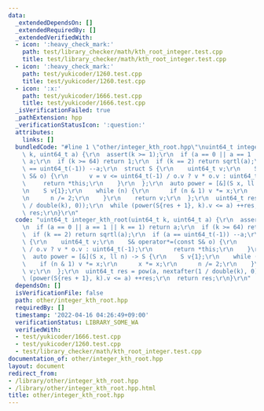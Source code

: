 ```yaml
---
data:
  _extendedDependsOn: []
  _extendedRequiredBy: []
  _extendedVerifiedWith:
  - icon: ':heavy_check_mark:'
    path: test/library_checker/math/kth_root_integer.test.cpp
    title: test/library_checker/math/kth_root_integer.test.cpp
  - icon: ':heavy_check_mark:'
    path: test/yukicoder/1260.test.cpp
    title: test/yukicoder/1260.test.cpp
  - icon: ':x:'
    path: test/yukicoder/1666.test.cpp
    title: test/yukicoder/1666.test.cpp
  _isVerificationFailed: true
  _pathExtension: hpp
  _verificationStatusIcon: ':question:'
  attributes:
    links: []
  bundledCode: "#line 1 \"other/integer_kth_root.hpp\"\nuint64_t integer_kth_root(uint64_t\
    \ k, uint64_t a) {\r\n  assert(k >= 1);\r\n  if (a == 0 || a == 1 || k == 1) return\
    \ a;\r\n  if (k >= 64) return 1;\r\n  if (k == 2) return sqrtl(a);\r\n  if (a\
    \ == uint64_t(-1)) --a;\r\n  struct S {\r\n    uint64_t v;\r\n    S& operator*=(const\
    \ S& o) {\r\n      v = v <= uint64_t(-1) / o.v ? v * o.v : uint64_t(-1);\r\n \
    \     return *this;\r\n    }\r\n  };\r\n  auto power = [&](S x, ll n) -> S {\r\
    \n    S v{1};\r\n    while (n) {\r\n      if (n & 1) v *= x;\r\n      x *= x;\r\
    \n      n /= 2;\r\n    }\r\n    return v;\r\n  };\r\n  uint64_t res = pow(a, nextafter(1\
    \ / double(k), 0));\r\n  while (power(S{res + 1}, k).v <= a) ++res;\r\n  return\
    \ res;\r\n}\r\n"
  code: "uint64_t integer_kth_root(uint64_t k, uint64_t a) {\r\n  assert(k >= 1);\r\
    \n  if (a == 0 || a == 1 || k == 1) return a;\r\n  if (k >= 64) return 1;\r\n\
    \  if (k == 2) return sqrtl(a);\r\n  if (a == uint64_t(-1)) --a;\r\n  struct S\
    \ {\r\n    uint64_t v;\r\n    S& operator*=(const S& o) {\r\n      v = v <= uint64_t(-1)\
    \ / o.v ? v * o.v : uint64_t(-1);\r\n      return *this;\r\n    }\r\n  };\r\n\
    \  auto power = [&](S x, ll n) -> S {\r\n    S v{1};\r\n    while (n) {\r\n  \
    \    if (n & 1) v *= x;\r\n      x *= x;\r\n      n /= 2;\r\n    }\r\n    return\
    \ v;\r\n  };\r\n  uint64_t res = pow(a, nextafter(1 / double(k), 0));\r\n  while\
    \ (power(S{res + 1}, k).v <= a) ++res;\r\n  return res;\r\n}\r\n"
  dependsOn: []
  isVerificationFile: false
  path: other/integer_kth_root.hpp
  requiredBy: []
  timestamp: '2022-04-16 04:26:49+09:00'
  verificationStatus: LIBRARY_SOME_WA
  verifiedWith:
  - test/yukicoder/1666.test.cpp
  - test/yukicoder/1260.test.cpp
  - test/library_checker/math/kth_root_integer.test.cpp
documentation_of: other/integer_kth_root.hpp
layout: document
redirect_from:
- /library/other/integer_kth_root.hpp
- /library/other/integer_kth_root.hpp.html
title: other/integer_kth_root.hpp
---
```

